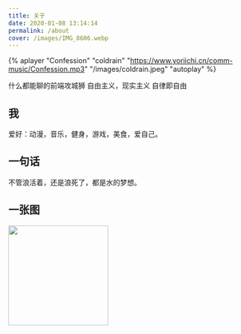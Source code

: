 ```yaml
---
title: 关于
date: 2020-01-08 13:14:14
permalink: /about
cover: /images/IMG_8606.webp
---
```

{% aplayer "Confession" "coldrain" "https://www.yoriichi.cn/comm-music/Confession.mp3" "/images/coldrain.jpeg" "autoplay" %}

什么都能聊的前端攻城狮
自由主义，现实主义
自律即自由
## 我
爱好：动漫，音乐，健身，游戏，美食，爱自己。
## 一句话
不管浪活着，还是浪死了，都是水的梦想。
## 一张图
<img width=200 src="/images/one.png" >

<!-- ![](/images/one.png) -->